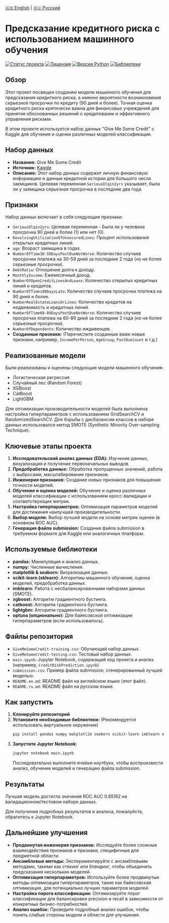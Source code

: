 [🇬🇧 English](README.md) | [🇷🇺 Русский](README.ru.md)

# Предсказание кредитного риска с использованием машинного обучения

[![Статус проекта](https://img.shields.io/badge/Статус-Завершен-brightgreen.svg)](https://github.com/yourusername/yourrepository)
[![Лицензия](https://img.shields.io/badge/Лицензия-MIT-blue.svg)](https://opensource.org/licenses/MIT)
[![Версия Python](https://img.shields.io/badge/Python-3.7+-yellow.svg)](https://www.python.org/)
[![Библиотеки](https://img.shields.io/badge/Библиотеки-Pandas%2C%20Scikit--learn%2C%20XGBoost%2C%20CatBoost%2C%20LightGBM-orange.svg)](https://github.com/yourusername/yourrepository)

## Обзор

Этот проект посвящен созданию модели машинного обучения для предсказания кредитного риска, а именно вероятности возникновения серьезной просрочки по кредиту (90 дней и более). Точная оценка кредитного риска критически важна для финансовых учреждений для принятия обоснованных решений о кредитовании и эффективного управления рисками.

В этом проекте используется набор данных "Give Me Some Credit" с Kaggle для обучения и оценки различных моделей классификации.

## Набор данных

*   **Название:** Give Me Some Credit
*   **Источник:** [Kaggle](https://www.kaggle.com/c/GiveMeSomeCredit)
*   **Описание:**  Этот набор данных содержит личную финансовую информацию и данные кредитной истории для большого числа заемщиков. Целевая переменная `SeriousDlqin2yrs` указывает, была ли у заемщика серьезная просрочка в последние два года.

## Признаки

Набор данных включает в себя следующие признаки:

*   `SeriousDlqin2yrs`:  Целевая переменная - Была ли у человека просрочка 90 дней и более (1) или нет (0).
*   `RevolvingUtilizationOfUnsecuredLines`:  Процент использования открытых кредитных линий.
*   `age`: Возраст заемщика в годах.
*   `NumberOfTime30-59DaysPastDueNotWorse`: Количество случаев просрочки платежа на 30-59 дней за последние 2 года (но не более серьезные просрочки).
*   `DebtRatio`: Отношение долга к доходу.
*   `MonthlyIncome`: Ежемесячный доход.
*   `NumberOfOpenCreditLinesAndLoans`: Количество открытых кредитных линий и кредитов.
*   `NumberOfTimes90DaysLate`: Количество случаев просрочки платежа на 90 дней и более.
*   `NumberRealEstateLoansOrLines`: Количество кредитов на недвижимость и кредитных линий.
*   `NumberOfTime60-89DaysPastDueNotWorse`: Количество случаев просрочки платежа на 60-89 дней за последние 2 года (но не более серьезные просрочки).
*   `NumberOfDependents`: Количество иждивенцев.
*   **Созданные признаки:** (Перечислите созданные вами новые признаки, например, `IncomePerPerson`, `AgeGroup`, `PastDueCount` и т.д.)

## Реализованные модели

Были реализованы и оценены следующие модели машинного обучения:

*   Логистическая регрессия
*   Случайный лес (Random Forest)
*   XGBoost
*   CatBoost
*   LightGBM

Для оптимизации производительности моделей была выполнена настройка гиперпараметров с использованием GridSearchCV и RandomizedSearchCV. Для борьбы с дисбалансом классов в наборе данных использовался метод SMOTE (Synthetic Minority Over-sampling Technique).

## Ключевые этапы проекта

1.  **Исследовательский анализ данных (EDA):**  Изучение данных, визуализация и получение первоначальных выводов.
2.  **Предобработка данных:** Обработка пропущенных значений, работа с выбросами, масштабирование признаков.
3.  **Инженерия признаков:** Создание новых признаков для повышения точности моделей.
4.  **Обучение и оценка моделей:** Обучение и оценка различных моделей классификации с использованием кросс-валидации и соответствующих метрик.
5.  **Настройка гиперпараметров:** Оптимизация параметров моделей для достижения наилучшей производительности.
6.  **Выбор модели:** Выбор лучшей модели на основе метрик оценки (в основном ROC AUC).
7.  **Генерация файла submission:** Создание файла submission в требуемом формате для Kaggle или аналогичных платформ.

## Используемые библиотеки

*   **pandas:** Манипуляция и анализ данных.
*   **numpy:** Численные вычисления.
*   **matplotlib & seaborn:** Визуализация данных.
*   **scikit-learn (sklearn):** Алгоритмы машинного обучения, оценка моделей, предобработка данных.
*   **imblearn:**  Работа с несбалансированными наборами данных (SMOTE).
*   **xgboost:**  Алгоритм градиентного бустинга.
*   **catboost:** Алгоритм градиентного бустинга.
*   **lightgbm:** Алгоритм градиентного бустинга.
*   **optuna (опционально):**  Для байесовской оптимизации гиперпараметров (если использовалось).

## Файлы репозитория

*   `GiveMeSomeCredit-training.csv`: Обучающий набор данных.
*   `GiveMeSomeCredit-testing.csv`: Тестовый набор данных.
*   `main.ipynb`: Jupyter Notebook, содержащий код проекта и анализ. (например, `CreditRiskPrediction.ipynb`)
*   `submission.csv`:  Пример файла submission, сгенерированный лучшей моделью.
*   `README.en.md`: README файл на английском языке (этот файл).
*   `README.ru.md`: README файл на русском языке.

## Как запустить

1.  **Клонируйте репозиторий**
2.  **Установите необходимые библиотеки:** (Рекомендуется использовать виртуальное окружение)
    ```bash
    pip install pandas numpy matplotlib seaborn scikit-learn imblearn xgboost catboost lightgbm optuna
    ```
3.  **Запустите Jupyter Notebook:**
    ```bash
    jupyter notebook main.ipynb
    ```
    Последовательно выполните ячейки ноутбука, чтобы воспроизвести анализ, обучение моделей и генерацию файла submission.

## Результаты

Лучшая модель достигла значения ROC AUC 0.85162 на валидационном/тестовом наборе данных.

Для получения подробных результатов и анализа, пожалуйста, обратитесь к Jupyter Notebook.

## Дальнейшие улучшения

*   **Продвинутая инженерия признаков:** Исследуйте более сложные взаимодействия признаков и признаки, специфичные для предметной области.
*   **Ансамблевые методы:**  Экспериментируйте с ансамблевыми методами, такими как стекинг или блендинг, чтобы объединить предсказания нескольких моделей.
*   **Оптимизация гиперпараметров:**  Используйте более продвинутые методы оптимизации гиперпараметров, такие как байесовская оптимизация, для потенциально лучших параметров моделей.
*   **Настройка порога классификации:** Оптимизируйте порог классификации для балансировки precision и recall в зависимости от конкретных бизнес-потребностей.
*   **Анализ ошибок:** Проведите подробный анализ ошибок, чтобы понять слабые стороны модели и области для улучшения.
